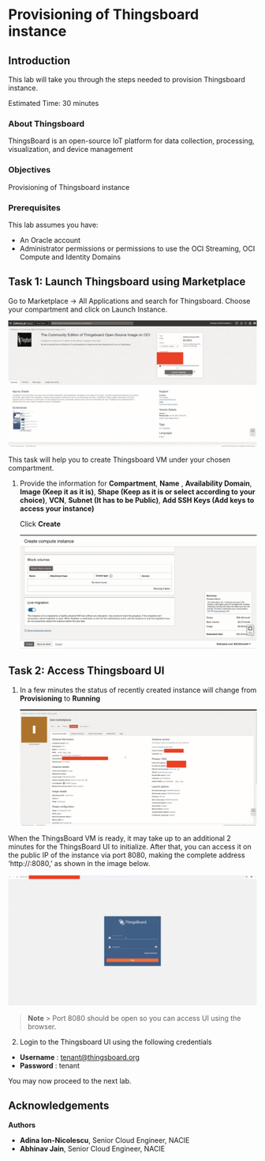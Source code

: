 # Provisioning of Thingsboard instance

## Introduction

This lab will take you through the steps needed to provision Thingsboard instance.

Estimated Time: 30 minutes

### About Thingsboard

ThingsBoard is an open-source IoT platform for data collection, processing, visualization, and device management

### Objectives

Provisioning of Thingsboard instance

### Prerequisites

This lab assumes you have:

* An Oracle account
* Administrator permissions or permissions to use the OCI Streaming, OCI Compute and Identity Domains

## Task 1: Launch Thingsboard using Marketplace

Go to Marketplace -> All Applications and search for Thingsboard. Choose your compartment and click on Launch Instance.

![Marketplace Thingsboard](images/marketplace.png)

This task will help you to create Thingsboard VM under your chosen compartment.

1. Provide the information for **Compartment**, **Name** , **Availability Domain**, **Image (Keep it as it is)**, **Shape (Keep as it is or select according to your choice)**, **VCN**, **Subnet (It has to be Public)**, **Add SSH Keys (Add keys to access your instance)**

    Click **Create**

    ![VM Thingsboard](images/thingsboard_vm_create.png)

## Task 2: Access Thingsboard UI

1. In a few minutes the status of recently created  instance will change from **Provisioning** to **Running**

    ![Running Thingsboard Instance](images/thingsboard_vm_running.png)

When the ThingsBoard VM is ready, it may take up to an additional 2 minutes for the ThingsBoard UI to initialize. After that, you can access it on the public IP of the instance via port 8080, making the complete address ‘http://<PublicIP>:8080,’ as shown in the image below.

![UI Thingsboard](images/thingsboard_ui.png)

> **Note**
    > Port 8080 should be open so you can access UI using the browser.

2. Login to the Thingsboard UI using the following credentials

* **Username** : tenant@thingsboard.org
* **Password** : tenant

You may now proceed to the next lab.

## Acknowledgements

**Authors**

* **Adina Ion-Nicolescu**, Senior Cloud Engineer, NACIE
* **Abhinav Jain**, Senior Cloud Engineer, NACIE
